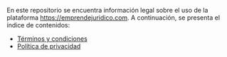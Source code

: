 En este repositorio se encuentra información legal sobre el uso de la plataforma https://emprendejuridico.com. A continuación, se presenta el índice de contenidos:

- [Términos y condiciones](./terms.md)
- [Política de privacidad](./privacity.md)

